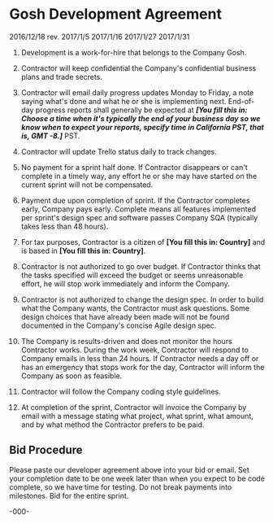 # Gosh Development Agreement

2016/12/18 rev. 2017/1/5 2017/1/16 2017/1/27 2017/1/31

1. Development is a work-for-hire that belongs to the Company Gosh.

2. Contractor will keep confidential the Company's confidential business plans and trade secrets.

3. Contractor will email daily progress updates Monday to Friday, a note saying what's done and what he or she is implementing next. End-of-day progress reports shall generally be expected at ___[You fill this in: Choose a time when it's typically the end of your business day so we know when to expect your reports, specify time in California PST, that is, GMT -8.]___ PST.

4. Contractor will update Trello status daily to track changes.

5. No payment for a sprint half done. If Contractor disappears or can't complete in a timely way, any effort he or she may have started on the current sprint will not be compensated.

6. Payment due upon completion of sprint. If the Contractor completes early, Company pays early. Complete means all features implemented per sprint's design spec and software passes Company SQA (typically takes less than 48 hours).

7. For tax purposes, Contractor is a citizen of __[You fill this in: Country]__ and is based in __[You fill this in: Country]__.

8. Contractor is not authorized to go over budget. If Contractor thinks that the tasks specified will exceed the budget or seems unreasonable effort, he will stop work immediately and inform the Company. 

9. Contractor is not authorized to change the design spec. In order to build what the Company wants, the Contractor must ask questions. Some design choices that have already been made will not be found documented in the Company's concise Agile design spec.

10. The Company is results-driven and does not monitor the hours Contractor works. During the work week, Contractor will respond to Company emails in less than 24 hours. If Contractor needs a day off or has an emergency that stops work for the day, Contractor will inform the Company as soon as feasible.

11. Contractor will follow the Company coding style guidelines.

12. At completion of the sprint, Contractor will invoice the Company by email with a message stating what project, what sprint, what amount, and by what method the Contractor prefers to be paid.

## Bid Procedure

Please paste our developer agreement above into your bid or email. Set your completion date to be one week later than when you expect to be code complete, so we have time for testing. Do not break payments into milestones. Bid for the entire sprint.

-000-
